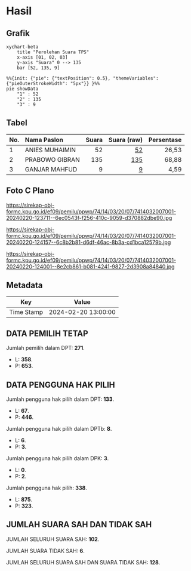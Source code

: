 # Hasil

## Grafik

```mermaid
xychart-beta
    title "Perolehan Suara TPS"
    x-axis [01, 02, 03]
    y-axis "Suara" 0 --> 135
    bar [52, 135, 9]
```

```mermaid
%%{init: {"pie": {"textPosition": 0.5}, "themeVariables": {"pieOuterStrokeWidth": "5px"}} }%%
pie showData
    "1" : 52
    "2" : 135
    "3" : 9
```

## Tabel

| No. | Nama Paslon    | Suara | Suara (raw) | Persentase |
|:--- |:-------------- | -----:| -----------:| ----------:|
| 1   | ANIES MUHAIMIN | 52    | [52][p-1]   | 26,53      |
| 2   | PRABOWO GIBRAN | 135   | [135][p-2]  | 68,88      |
| 3   | GANJAR MAHFUD  | 9     | [9][p-3]    | 4,59       |


[p-1]: https://github.com/gigit-pemilu/pemilu-2024-74-sulawesi-tenggara/blob/main/pilpres/hitung-suara/sub/74-sulawesi-tenggara/sub/14-buton-tengah/sub/03-mawasangka-tengah/sub/2007-watorumbe/sub/001-tps/sub/paslon-1.txt
[p-2]: https://github.com/gigit-pemilu/pemilu-2024-74-sulawesi-tenggara/blob/main/pilpres/hitung-suara/sub/74-sulawesi-tenggara/sub/14-buton-tengah/sub/03-mawasangka-tengah/sub/2007-watorumbe/sub/001-tps/sub/paslon-2.txt
[p-3]: https://github.com/gigit-pemilu/pemilu-2024-74-sulawesi-tenggara/blob/main/pilpres/hitung-suara/sub/74-sulawesi-tenggara/sub/14-buton-tengah/sub/03-mawasangka-tengah/sub/2007-watorumbe/sub/001-tps/sub/paslon-3.txt

## Foto C Plano

https://sirekap-obj-formc.kpu.go.id/ef09/pemilu/ppwp/74/14/03/20/07/7414032007001-20240220-123711--6ec0543f-f256-410c-9059-d370882dbe90.jpg

https://sirekap-obj-formc.kpu.go.id/ef09/pemilu/ppwp/74/14/03/20/07/7414032007001-20240220-124157--6c8b2b81-d6df-46ac-8b3a-cd1bca12579b.jpg

https://sirekap-obj-formc.kpu.go.id/ef09/pemilu/ppwp/74/14/03/20/07/7414032007001-20240220-124001--8e2cb861-b081-4241-9827-2d3908a84840.jpg


## Metadata

| Key        | Value               |
| ---------- | ------------------- |
| Time Stamp | 2024-02-20 13:00:00 |


## DATA PEMILIH TETAP

Jumlah pemilih dalam DPT: **271**.
 * L: **358**.
 * P: **653**.

## DATA PENGGUNA HAK PILIH

Jumlah pengguna hak pilih dalam DPT: **133**.
 * L: **67**.
 * P: **446**.

Jumlah pengguna hak pilih dalam DPTb: **8**.
 * L: **6**.
 * P: **3**.

Jumlah pengguna hak pilih dalam DPK: **3**.
 * L: **0**.
 * P: **2**.

Jumlah pengguna hak pilih: **338**.
 * L: **875**.
 * P: **323**.

## JUMLAH SUARA SAH DAN TIDAK SAH

JUMLAH SELURUH SUARA SAH: **102**.

JUMLAH SUARA TIDAK SAH: **6**.

JUMLAH SELURUH SUARA SAH DAN SUARA TIDAK SAH: **128**.


